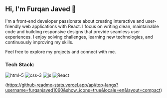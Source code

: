  <h2>Hi, I'm Furqan Javed 👋</h2>

I'm a front-end developer passionate about creating interactive and user-friendly web applications with React. I focus on writing clean, maintainable code and building responsive designs that provide seamless user experiences. I enjoy solving challenges, learning new technologies, and continuously improving my skills.

Feel free to explore my projects and connect with me.

<h3>Tech Stack:</h3>

![html-5](https://github.com/user-attachments/assets/a3450eb8-3dff-48ca-b7c2-86b5cf146b73) 
![css-3](https://github.com/user-attachments/assets/3f929ba3-bf78-4c24-b8fd-56b7563016f1) 
![js](https://github.com/user-attachments/assets/fc805c02-bf4a-415e-b46d-98e4472a1ff2) 
![React](https://github.com/user-attachments/assets/d60117b7-5255-4fe0-b89f-eb680a8f828f)

(https://github-readme-stats.vercel.app/api/top-langs?username=furqanjaved1060&show_icons=true&locale=en&layout=compact)
